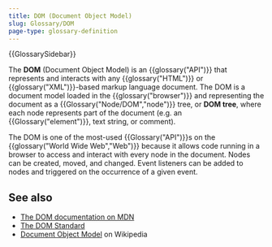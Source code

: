 ```yaml
---
title: DOM (Document Object Model)
slug: Glossary/DOM
page-type: glossary-definition
---
```


{{GlossarySidebar}}

The **DOM** (Document Object Model) is an {{glossary("API")}} that represents and interacts with any {{glossary("HTML")}} or {{glossary("XML")}}-based markup language document. The DOM is a document model loaded in the {{glossary("browser")}} and representing the document as a {{Glossary("Node/DOM","node")}} tree, or **DOM tree**, where each node represents part of the document (e.g. an {{Glossary("element")}}, text string, or comment).

The DOM is one of the most-used {{Glossary("API")}}s on the {{glossary("World Wide Web","Web")}} because it allows code running in a browser to access and interact with every node in the document. Nodes can be created, moved, and changed. Event listeners can be added to nodes and triggered on the occurrence of a given event.

## See also

- [The DOM documentation on MDN](/en-US/docs/Web/API/Document_Object_Model)
- [The DOM Standard](https://dom.spec.whatwg.org/)
- [Document Object Model](https://en.wikipedia.org/wiki/Document_Object_Model) on Wikipedia

